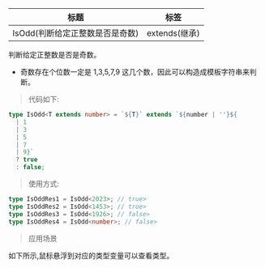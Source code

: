 | 标题                            | 标签          |
| ------------------------------- | ------------- |
| IsOdd(判断给定正整数是否是奇数) | extends(继承) |

判断给定正整数是否是奇数。

- 奇数存在个位数一定是 1,3,5,7,9 这几个数，因此可以构造成模板字符串来判断。

> 代码如下:

```ts
type IsOdd<T extends number> = `${T}` extends `${number | ''}${
  | 1
  | 3
  | 5
  | 7
  | 9}`
  ? true
  : false;
```

> 使用方式:

```ts
type IsOddRes1 = IsOdd<2023>; // true>
type IsOddRes2 = IsOdd<1453>; // true>
type IsOddRes3 = IsOdd<1926>; // false>
type IsOddRes4 = IsOdd<number>; // false>
```

> 应用场景

如下所示,鼠标悬浮到对应的类型变量可以查看类型。

<div class="code-editor" data-url="codes/typescript/demo/IsOdd.ts" data-language="typescript"></div>
